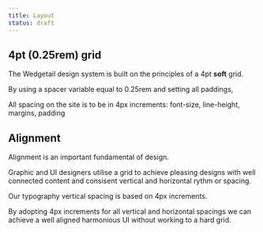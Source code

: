 ```yaml
---
title: Layout
status: draft
---
```




## 4pt (0.25rem) grid

The Wedgetail design system is built on the principles of a 4pt **soft** grid.

By using a spacer variable equal to 0.25rem and setting all paddings, 

All spacing on the site is to be in 4px increments: font-size, line-height, margins, padding

## Alignment <a name="alignment"></a>

Alignment is an important fundamental of design.

Graphic and UI designers utilise a grid to achieve pleasing designs with well connected content and consisent vertical and horizontal rythm or spacing.

Our typography vertical spacing is based on 4px increments.

By adopting 4px increments for all vertical and horizontal spacings we can achieve a well aligned harmonious UI without working to a hard grid.


